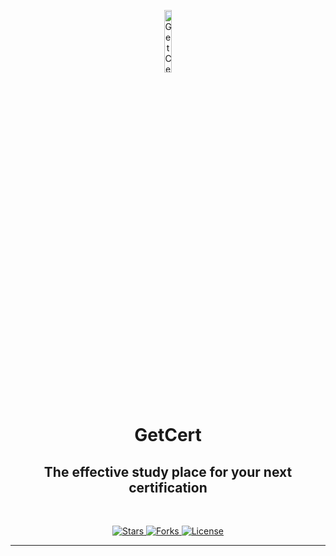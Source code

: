 <p align="center">
  <img width="16%" src="https://res.cloudinary.com/dkmuc5wf9/image/upload/v1611612775/getcert-brand/logo-small_zqpdph.svg" align="center" alt="GetCert " />
  <h1 align="center">GetCert</h1>
  <h2 align="center">The effective study place for your next certification</h2>
  <br />
  <p align="center">
    <a href="https://github.com/getcert/getcert.org/stargazers">
      <img alt="Stars" src="https://img.shields.io/github/stars/getcert/getcert.org?color=75AADB" />
    </a>
    <a href="https://github.com/getcert/getcert.org/network/members">
      <img alt="Forks" src="https://img.shields.io/github/forks/getcert/getcert.org?color=75AADB" />
    </a>
    <a href="https://github.com/getcert/getcert.org/blob/main/LICENSE">
      <img alt="License" src="https://img.shields.io/github/license/getcert/getcert.org" />
    </a>
  </p>
</p>

---
